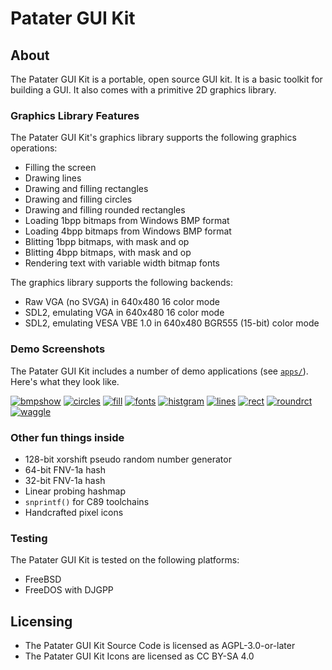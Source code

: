 # Patater GUI Kit

## About

The Patater GUI Kit is a portable, open source GUI kit. It is a basic toolkit
for building a GUI. It also comes with a primitive 2D graphics library.

### Graphics Library Features

The Patater GUI Kit's graphics library supports the following graphics
operations:

- Filling the screen
- Drawing lines
- Drawing and filling rectangles
- Drawing and filling circles
- Drawing and filling rounded rectangles
- Loading 1bpp bitmaps from Windows BMP format
- Loading 4bpp bitmaps from Windows BMP format
- Blitting 1bpp bitmaps, with mask and op
- Blitting 4bpp bitmaps, with mask and op
- Rendering text with variable width bitmap fonts

The graphics library supports the following backends:

- Raw VGA (no SVGA) in 640x480 16 color mode
- SDL2, emulating VGA in 640x480 16 color mode
- SDL2, emulating VESA VBE 1.0 in 640x480 BGR555 (15-bit) color mode

### Demo Screenshots

The Patater GUI Kit includes a number of demo applications (see
[`apps/`](apps)). Here's what they look like.

[![bmpshow](images/bmpshow.bmp "bmpshow")](apps/bmpshow/)
[![circles](images/circles.bmp "circles")](apps/circles/)
[![fill](images/fill.bmp "fill")](apps/fill/)
[![fonts](images/fonts.bmp "fonts")](apps/fonts/)
[![histgram](images/histgram.bmp "histgram")](apps/histgram/)
[![lines](images/lines.bmp "lines")](apps/lines/)
[![rect](images/rect.bmp "rect")](apps/rect/)
[![roundrct](images/roundrct.bmp "roundrct")](apps/roundrct/)
[![waggle](images/waggle.bmp "waggle")](apps/waggle/)

### Other fun things inside

- 128-bit xorshift pseudo random number generator
- 64-bit FNV-1a hash
- 32-bit FNV-1a hash
- Linear probing hashmap
- `snprintf()` for C89 toolchains
- Handcrafted pixel icons

### Testing

The Patater GUI Kit is tested on the following platforms:

- FreeBSD
- FreeDOS with DJGPP

## Licensing

- The Patater GUI Kit Source Code is licensed as AGPL-3.0-or-later
- The Patater GUI Kit Icons are licensed as CC BY-SA 4.0
